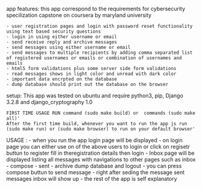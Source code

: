 app features:
    this app correspond to the requirements for cybersecurity specilization capstone on coursera by maryland university

    - user registration pages and login with password reset functionality using text based security questions 
    - login in using either username or email
    - send receive reply and archive messages 
    - send messages using either username or email
    - send messages to multiple recipients by adding comma separated list of registered usernames or emails or combination of usernames and emails
    - html5 form validations plus some server side form validations
    - read messages shows in light color and unread with dark color
    - important data encrpted on the database
    - dump database should print out the database on the browser

setup:
    This app was tested on ubuntu and require python3, pip, Django 3.2.8 and django_cryptography 1.0

    FIRST TIME USAGE RUN command (sudo make build) or  commands (sudo make all)'
    After the first time build, whenever you want to run the app js run (sudo make run) or (sudo make browser) to run on your default browser'

USAGE :
    - when you run the app login page will be displayed
    - on login page you can either use on of the above users to login or click on regisetr buttun to register
        fill in theregistration details then login
    - Inbox page will be displayed listing all messages with navigations to other pages such as inbox - compose - sent - archive dump database and logout
    - you can press compose buttun to send message 
    - right after seding the message sent messages inbox will show up 
    - the rest of the app is self explanatory 

